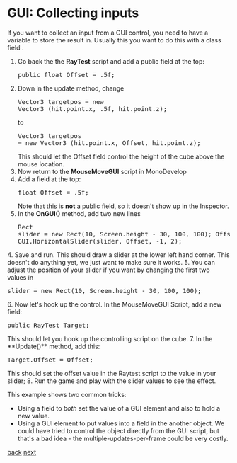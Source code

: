 # GUI: Collecting inputs

If you want to collect an input from a GUI control, you need to have a variable to store the result in. Usually this you want to do this with a class field .

1. Go back the the **RayTest** script and add a public field at the top:<pre>public float Offset = .5f;</pre>
2. Down in the update method, change<pre>Vector3 targetpos = new Vector3 (hit.point.x, .5f, hit.point.z);</pre> to <pre>Vector3 targetpos = new Vector3 (hit.point.x, Offset, hit.point.z);</pre> This should let the Offset field control the height of the cube above the mouse location.
1. Now return to the **MouseMoveGUI** script in MonoDevelop
2. Add a field at the top: <pre>float Offset = .5f;</pre>Note that this is **not** a public field, so it doesn't show up in the Inspector.
3. In the **OnGUI()** method, add two new lines<pre>Rect slider = new Rect(10, Screen.height - 30, 100, 100);
Offset = GUI.HorizontalSlider(slider, Offset, -1, 2);
</pre>
4. Save and run. This should draw a slider at the lower left hand corner. This doesn't do anything yet, we just want to make sure it works.
5. You can adjust the position of your slider if you want by changing the first two values in <pre>
slider = new Rect(10, Screen.height - 30, 100, 100);</pre>
6. Now let's hook up the control.  In the MouseMoveGUI Script, add a new field:<pre>public RayTest Target;</pre>
This should let you hook up the controlling script on the cube.
7. In the **Update()** method, add this:
<pre>Target.Offset = Offset;</pre>
This should set the offset value in the Raytest script to the value in your slider;
8. Run the game and play with the slider values to see the effect.

This example shows two common tricks:

* Using a field to *both* set the value of a GUI element and also to hold a new value.
* Using a GUI element to put values into a field in the another object.  We could have tried to control the object directly from the GUI script, but that's a bad idea - the multiple-updates-per-frame could be very costly.

[back](4-20) [next](4-22)

